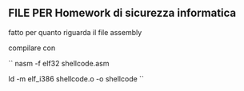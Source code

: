 ## FILE PER Homework di sicurezza informatica

fatto per quanto riguarda il file assembly
 
 
compilare con 

``
nasm -f elf32  shellcode.asm
 

ld -m elf_i386 shellcode.o -o shellcode
``